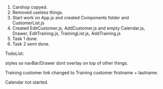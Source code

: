 1. Carshop copyed.
2. Removed useless things.
3. Start work on App.js and created Components folder and CustomerList.js 
4. Created EditCustomer.js, AddCustomer.js and empty Calendar.js, Drawer, EditTraining.js, TrainingList.js, AddTraining.js
5. Task 1 done.
6. Task 2 semi done.

TodoList:

styles so navBar/Drawer dont overlay on top of other things.

Training customer link changed to Training customer firstname + lastname.

Calendar not started.
